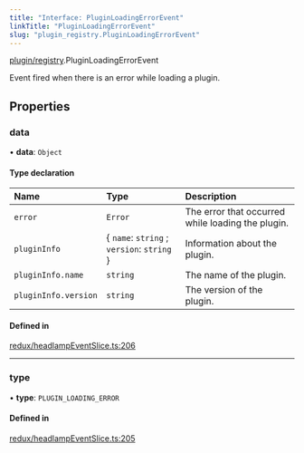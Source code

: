 ```yaml
---
title: "Interface: PluginLoadingErrorEvent"
linkTitle: "PluginLoadingErrorEvent"
slug: "plugin_registry.PluginLoadingErrorEvent"
---
```


[plugin/registry](../modules/plugin_registry.md).PluginLoadingErrorEvent

Event fired when there is an error while loading a plugin.

## Properties

### data

• **data**: `Object`

#### Type declaration

| Name | Type | Description |
| :------ | :------ | :------ |
| `error` | `Error` | The error that occurred while loading the plugin. |
| `pluginInfo` | { `name`: `string` ; `version`: `string`  } | Information about the plugin. |
| `pluginInfo.name` | `string` | The name of the plugin. |
| `pluginInfo.version` | `string` | The version of the plugin. |

#### Defined in

[redux/headlampEventSlice.ts:206](https://github.com/headlamp-k8s/headlamp/blob/45b84205/frontend/src/redux/headlampEventSlice.ts#L206)

___

### type

• **type**: `PLUGIN_LOADING_ERROR`

#### Defined in

[redux/headlampEventSlice.ts:205](https://github.com/headlamp-k8s/headlamp/blob/45b84205/frontend/src/redux/headlampEventSlice.ts#L205)
